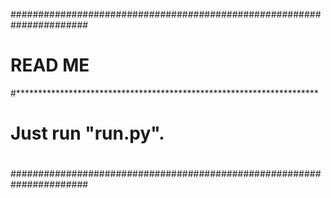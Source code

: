 ######################################################################
#          READ ME
#*********************************************************************
# 
#      Just run "run.py".
# 
######################################################################
